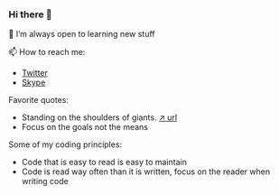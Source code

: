 ### Hi there 👋

🌱 I’m always open to learning new stuff

📫 How to reach me: 
* [Twitter](https://twitter.com/danielturus)
* [Skype](https://join.skype.com/invite/lxaJv2eUEgTt)

Favorite quotes:
* Standing on the shoulders of giants. [↗️ url](https://en.wikipedia.org/wiki/Standing_on_the_shoulders_of_giants)
* Focus on the goals not the means

Some of my coding principles:
* Code that is easy to read is easy to maintain
* Code is read way often than it is written, focus on the reader when writing code
